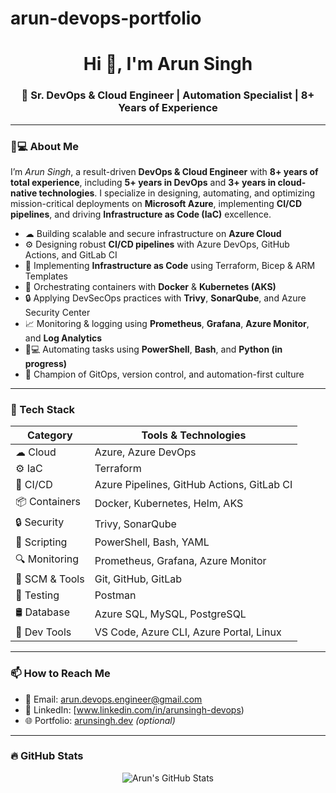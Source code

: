 # arun-devops-portfolio
<h1 align="center">Hi 👋, I'm Arun Singh</h1>
<h3 align="center">🚀 Sr. DevOps & Cloud Engineer | Automation Specialist | 8+ Years of Experience</h3>

---

### 👨💻 About Me

I’m *Arun Singh*, a result-driven **DevOps & Cloud Engineer** with **8+ years of total experience**, including **5+ years in DevOps** and **3+ years in cloud-native technologies**. I specialize in designing, automating, and optimizing mission-critical deployments on **Microsoft Azure**, implementing **CI/CD pipelines**, and driving **Infrastructure as Code (IaC)** excellence.

- ☁ Building scalable and secure infrastructure on **Azure Cloud**
- ⚙ Designing robust **CI/CD pipelines** with Azure DevOps, GitHub Actions, and GitLab CI
- 🧱 Implementing **Infrastructure as Code** using Terraform, Bicep & ARM Templates
- 🐳 Orchestrating containers with **Docker** & **Kubernetes (AKS)**
- 🔒 Applying DevSecOps practices with **Trivy**, **SonarQube**, and Azure Security Center
- 📈 Monitoring & logging using **Prometheus**, **Grafana**, **Azure Monitor**, and **Log Analytics**
- 🧑💻 Automating tasks using **PowerShell**, **Bash**, and **Python (in progress)**
- 🔄 Champion of GitOps, version control, and automation-first culture

---

### 🧰 Tech Stack

| Category         | Tools & Technologies |
|------------------|----------------------|
| ☁ Cloud          | Azure, Azure DevOps |
| ⚙ IaC            | Terraform|
| 🚀 CI/CD         | Azure Pipelines, GitHub Actions, GitLab CI |
| 📦 Containers     | Docker, Kubernetes, Helm, AKS |
| 🔒 Security       | Trivy, SonarQube |
| 🐧 Scripting      | PowerShell, Bash, YAML |
| 🔍 Monitoring     | Prometheus, Grafana, Azure Monitor |
| 📁 SCM & Tools    | Git, GitHub, GitLab |
| 🧪 Testing        | Postman|
| 🛢 Database       | Azure SQL, MySQL, PostgreSQL |
| 🔧 Dev Tools      | VS Code, Azure CLI, Azure Portal, Linux |

---

### 📫 How to Reach Me

- 📧 Email: arun.devops.engineer@gmail.com  
- 💼 LinkedIn: [www.linkedin.com/in/arunsingh-devops)  
- 🌐 Portfolio: [arunsingh.dev](https://arunsingh.dev) *(optional)*

---

### 🔥 GitHub Stats

<p align="center">
  <img src="https://github-readme-stats.vercel.app/api?username=YOUR_GITHUB_USERNAME&show_icons=true&theme=tokyonight" alt="Arun's GitHub Stats" />
  <br/>
  <img src="htt
